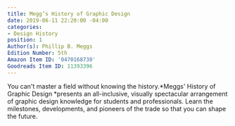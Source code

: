 ```yaml
---
title: Megg’s History of Graphic Design
date: 2019-06-11 22:20:00 -04:00
categories:
- Design History
position: 1
Author(s): Phillip B. Meggs
Edition Number: 5th
Amazon Item ID: '0470168730'
Goodreads Item ID: 11393396
---
```


You can't master a field without knowing the history.*Meggs' History of Graphic Design *presents an all-inclusive, visually spectacular arrangement of graphic design knowledge for students and professionals. Learn the milestones, developments, and pioneers of the trade so that you can shape the future.
